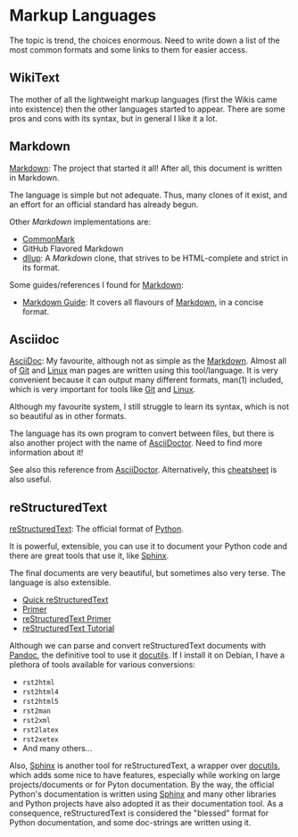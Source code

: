 Markup Languages
================

The topic is trend, the choices enormous.  Need to write down a list of the most
common formats and some links to them for easier access.

## WikiText

The mother of all the lightweight markup languages (first the Wikis came into existence)
then the other languages started to appear.  There are some pros and cons with its syntax,
but in general I like it a lot.

[wikitext]:	https://en.wikipedia.org/wiki/Wiki#Editing


## Markdown

[Markdown]:
The project that started it all!  After all, this document is written in Markdown.

The language is simple but not adequate.  Thus, many clones of it exist, and an effort
for an official standard has already begun.

Other *Markdown* implementations are:

   * [CommonMark]
   * GitHub Flavored Markdown
   * [dllup][dllup]:
   A *Markdown* clone, that strives to be HTML-complete and strict in its format.

Some guides/references I found for [Markdown]:

 * [Markdown Guide](https://www.markdownguide.org):
   It covers all flavours of [Markdown], in a concise format.

[Markdown]:	http://daringfireball.net/projects/markdown/
[CommonMark]:	http://commonmark.org/
[dllup]:	http://www.dllu.net/programming/dllup/


## Asciidoc

[AsciiDoc]:
My favourite, although not as simple as the [Markdown].
Almost all of [Git] and [Linux] man pages are written using this
tool/language.  It is very convenient because it can output many different formats,
man(1) included, which is very important for tools like [Git] and [Linux].

Although my favourite system, I still struggle to learn its syntax, which is not so
beautiful as in other formats.

The language has its own program to convert between files, but there is also
another project with the name of [AsciiDoctor].  Need to find more
information about it!

See also this reference from [AsciiDoctor][asciidoc-ref].
Alternatively, this [cheatsheet][ascii-cheat] is also useful.

[AsciiDoc]:	http://asciidoc.org/
[asciidoc-old]:	http://www.methods.co.nz/asciidoc/
[ascii-cheat]:	https://powerman.name/doc/asciidoc
[asciidoc-ref]:	http://asciidoctor.org/docs/asciidoc-writers-guide/
[AsciiDoctor]:	http://asciidoctor.org/
[Git]:		http://git-scm.com/
[Linux]:	https://www.kernel.org/


## reStructuredText

[reStructuredText][rst]:
The official format of [Python].

It is powerful, extensible, you can use it to document your Python code and there are
great tools that use it, like [Sphinx].

The final documents are very beautiful, but sometimes also very terse.
The language is also extensible.

 * [Quick reStructuredText][quick-rst]
 * [Primer][rst-primer-1]
 * [reStructuredText Primer][rst-primer-2]
 * [reStructuredText Tutorial][rst-tut-1]

Although we can parse and convert reStructuredText documents with
[Pandoc], the definitive tool to use it [docutils].
If I install it on Debian, I have a plethora of tools available for various
conversions:

 - `rst2html`
 - `rst2html4`
 - `rst2html5`
 - `rst2man`
 - `rst2xml`
 - `rst2latex`
 - `rst2xetex`
 - And many others...

Also, [Sphinx] is another tool for reStructuredText, a wrapper over
[docutils], which adds some nice to have features, especially while
working on large projects/documents or for Pyton documentation.  By the way,
the official Python's documentation is written using [Sphinx] and many
other libraries and Python projects have also adopted it as their documentation
tool.  As a consequence, reStructuredText is considered the "blessed" format for
Python documentation, and some doc-strings are written using it.

[rst]:		http://docutils.sourceforge.net/docs/ref/rst/restructuredtext.html
[quick-rst]:	http://docutils.sourceforge.net/docs/user/rst/quickref.html
[rst-primer-1]:	http://docutils.sourceforge.net/docs/user/rst/quickstart.html
[rst-primer-2]:	http://www.sphinx-doc.org/en/stable/rest.html
[rst-tut-1]:	https://www.devdungeon.com/content/restructuredtext-rst-tutorial-0
[docutils]:	http://docutils.sourceforge.net/
[Sphinx]:	http://sphinx-doc.org/
[Python]:	http://www.python.org
[Pandoc]:	https://pandoc.org/
